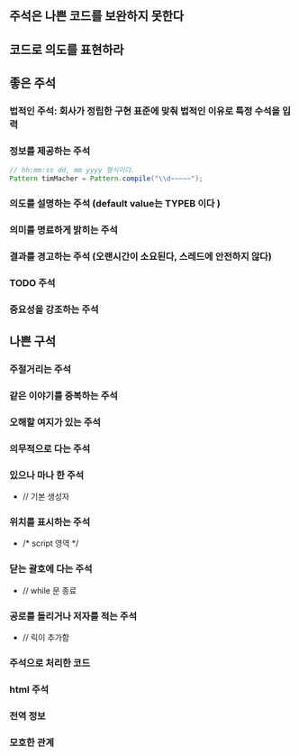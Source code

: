 ## 주석은 나쁜 코드를 보완하지 못한다
## 코드로 의도를 표현하라

## 좋은 주석
### 법적인 주석: 회사가 정립한 구현 표준에 맞춰 법적인 이유로 특정 수석을 입력 
### 정보를 제공하는 주석 
```java
// hh:mm:ss dd, mm yyyy 형식이다. 
Pattern timMacher = Pattern.compile("\\d~~~~~");
```
### 의도를 설명하는 주석 (default value는 TYPEB 이다 )
### 의미를 명료하게 밝히는 주석  
### 결과를 경고하는 주석 (오랜시간이 소요된다, 스레드에 안전하지 않다)
### TODO 주석
### 중요성을 강조하는 주석

## 나쁜 구석
### 주절거리는 주석
### 같은 이야기를 중복하는 주석
### 오해할 여지가 있는 주석 
### 의무적으로 다는 주석 
### 있으나 마나 한 주석
- // 기본 생성자
### 위치를 표시하는 주석
- /* script 영역 */
### 닫는 괄호에 다는 주석
- // while 문 종료
### 공로를 돌리거나 저자를 적는 주석
- // 릭이 추가함
### 주석으로 처리한 코드
### html 주석
### 전역 정보
### 모호한 관계